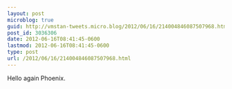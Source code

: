 ```yaml
---
layout: post
microblog: true
guid: http://vmstan-tweets.micro.blog/2012/06/16/214004846087507968.html
post_id: 3036306
date: 2012-06-16T08:41:45-0600
lastmod: 2012-06-16T08:41:45-0600
type: post
url: /2012/06/16/214004846087507968.html
---
```

Hello again Phoenix.

